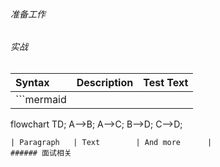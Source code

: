 ```mermaid
```

###### 准备工作


###### 实战
| Syntax      | Description | Test Text     |
| :---        |    :----:   |          ---: |
| ```mermaid
  flowchart TD;
       A-->B;
       A-->C;
       B-->D;
       C-->D;
  ```      | Title       | Here's this   |
| Paragraph   | Text        | And more      |
###### 面试相关




